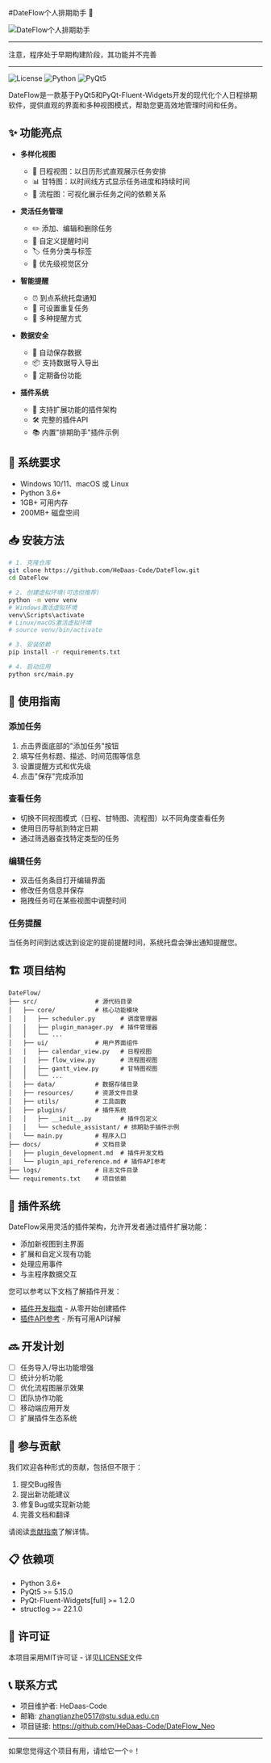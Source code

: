 #DateFlow个人排期助手 📅

![DateFlow个人排期助手](src/resources/images/splash.png)


---

注意，程序处于早期构建阶段，其功能并不完善

---
![License](https://img.shields.io/badge/license-MIT-blue.svg)
![Python](https://img.shields.io/badge/python-3.6%2B-blue)
![PyQt5](https://img.shields.io/badge/PyQt5-5.15.0%2B-green)

DateFlow是一款基于PyQt5和PyQt-Fluent-Widgets开发的现代化个人日程排期软件，提供直观的界面和多种视图模式，帮助您更高效地管理时间和任务。


## ✨ 功能亮点

- **多样化视图**
  - 📆 日程视图：以日历形式直观展示任务安排
  - 📊 甘特图：以时间线方式显示任务进度和持续时间
  - 🔄 流程图：可视化展示任务之间的依赖关系
  
- **灵活任务管理**
  - ✏️ 添加、编辑和删除任务
  - 🔔 自定义提醒时间
  - 🏷️ 任务分类与标签
  - 🌈 优先级视觉区分
  
- **智能提醒**
  - ⏰ 到点系统托盘通知
  - 🔄 可设置重复任务
  - 📱 多种提醒方式
  
- **数据安全**
  - 💾 自动保存数据
  - 📦 支持数据导入导出
  - 🔄 定期备份功能
  
- **插件系统**
  - 🧩 支持扩展功能的插件架构
  - 🛠️ 完整的插件API
  - 📚 内置"排期助手"插件示例

## 🚀 系统要求

- Windows 10/11、macOS 或 Linux
- Python 3.6+
- 1GB+ 可用内存
- 200MB+ 磁盘空间

## 📥 安装方法

```bash
# 1. 克隆仓库
git clone https://github.com/HeDaas-Code/DateFlow.git
cd DateFlow

# 2. 创建虚拟环境(可选但推荐)
python -m venv venv
# Windows激活虚拟环境
venv\Scripts\activate
# Linux/macOS激活虚拟环境
# source venv/bin/activate

# 3. 安装依赖
pip install -r requirements.txt

# 4. 启动应用
python src/main.py
```

## 📖 使用指南

### 添加任务
1. 点击界面底部的"添加任务"按钮
2. 填写任务标题、描述、时间范围等信息
3. 设置提醒方式和优先级
4. 点击"保存"完成添加

### 查看任务
- 切换不同视图模式（日程、甘特图、流程图）以不同角度查看任务
- 使用日历导航到特定日期
- 通过筛选器查找特定类型的任务

### 编辑任务
- 双击任务条目打开编辑界面
- 修改任务信息并保存
- 拖拽任务可在某些视图中调整时间

### 任务提醒
当任务时间到达或达到设定的提前提醒时间，系统托盘会弹出通知提醒您。

## 🏗️ 项目结构

```
DateFlow/
├── src/                # 源代码目录
│   ├── core/           # 核心功能模块
│   │   ├── scheduler.py       # 调度管理器
│   │   ├── plugin_manager.py  # 插件管理器
│   │   └── ...
│   ├── ui/             # 用户界面组件
│   │   ├── calendar_view.py   # 日程视图
│   │   ├── flow_view.py       # 流程图视图
│   │   ├── gantt_view.py      # 甘特图视图
│   │   └── ...
│   ├── data/           # 数据存储目录
│   ├── resources/      # 资源文件目录
│   ├── utils/          # 工具函数
│   ├── plugins/        # 插件系统
│   │   ├── __init__.py        # 插件包定义
│   │   └── schedule_assistant/ # 排期助手插件示例
│   └── main.py         # 程序入口
├── docs/               # 文档目录
│   ├── plugin_development.md  # 插件开发文档
│   └── plugin_api_reference.md # 插件API参考
├── logs/               # 日志文件目录
└── requirements.txt    # 项目依赖
```

## 🧩 插件系统

DateFlow采用灵活的插件架构，允许开发者通过插件扩展功能：

- 添加新视图到主界面
- 扩展和自定义现有功能
- 处理应用事件
- 与主程序数据交互

您可以参考以下文档了解插件开发：

- [插件开发指南](docs/plugin_development.md) - 从零开始创建插件
- [插件API参考](docs/plugin_api_reference.md) - 所有可用API详解

## 🔜 开发计划

- [ ] 任务导入/导出功能增强
- [ ] 统计分析功能
- [ ] 优化流程图展示效果
- [ ] 团队协作功能
- [ ] 移动端应用开发
- [ ] 扩展插件生态系统

## 👥 参与贡献

我们欢迎各种形式的贡献，包括但不限于：

1. 提交Bug报告
2. 提出新功能建议
3. 修复Bug或实现新功能
4. 完善文档和翻译

请阅读[贡献指南](CONTRIBUTING.md)了解详情。

## 📋 依赖项

- Python 3.6+
- PyQt5 >= 5.15.0
- PyQt-Fluent-Widgets[full] >= 1.2.0
- structlog >= 22.1.0

## 📄 许可证

本项目采用MIT许可证 - 详见[LICENSE](LICENSE)文件

## 📞 联系方式

- 项目维护者: HeDaas-Code
- 邮箱: zhangtianzhe0517@stu.sdua.edu.cn
- 项目链接: https://github.com/HeDaas-Code/DateFlow_Neo

---

如果您觉得这个项目有用，请给它一个⭐️！
